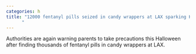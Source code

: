 ```yaml
---
categories: h
title: "12000 fentanyl pills seized in candy wrappers at LAX sparking Halloween warning to parents
      "
---
```

Authorities are again warning parents to take precautions this Halloween after finding thousands of fentanyl pills in candy wrappers at LAX.
      